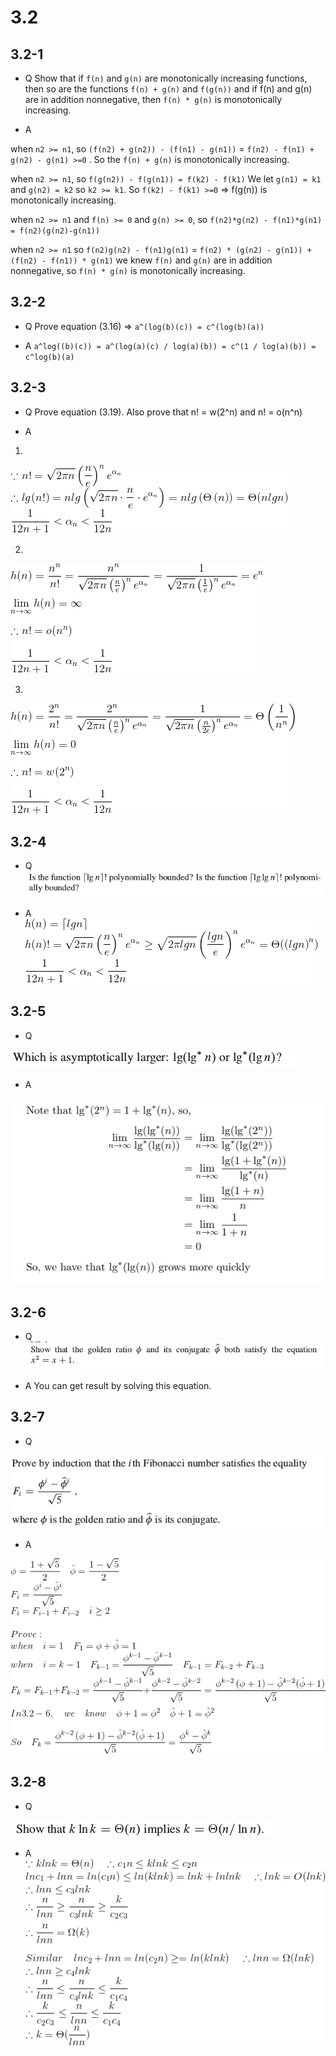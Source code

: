 # 3.2

## 3.2-1

*  Q
Show that if `f(n)` and `g(n)` are monotonically increasing functions, then so are
the functions `f(n) + g(n)` and `f(g(n))` and if f(n) and g(n) are in addition
nonnegative, then `f(n) * g(n)` is monotonically increasing.

*  A

when `n2 >= n1`, so `(f(n2) + g(n2)) - (f(n1) - g(n1))` = `f(n2) - f(n1) + g(n2) - g(n1) >=0` . So the `f(n) + g(n)` is monotonically increasing.

when `n2 >= n1`, so `f(g(n2)) - f(g(n1)) = f(k2) - f(k1)` We let `g(n1) = k1` and `g(n2) = k2` so  `k2 >= k1`. So `f(k2) - f(k1) >=0` => f(g(n)) is monotonically increasing.

when `n2 >= n1` and `f(n) >= 0` and `g(n) >= 0`, so `f(n2)*g(n2) - f(n1)*g(n1) = f(n2)(g(n2)-g(n1))`

when `n2 >= n1` so `f(n2)g(n2) - f(n1)g(n1)` = `f(n2) * (g(n2) - g(n1)) + (f(n2) - f(n1)) * g(n1)`
we knew `f(n)` and `g(n)` are in addition nonnegative, so `f(n) * g(n)` is monotonically increasing.

## 3.2-2

*  Q
Prove equation (3.16) => `a^(log(b)(c)) = c^(log(b)(a))`

*  A
`a^log((b)(c)) = a^(log(a)(c) / log(a)(b)) = c^(1 / log(a)(b)) = c^log(b)(a)`

## 3.2-3

*  Q
Prove equation (3.19). Also prove that n! = w(2^n) and n! = o(n^n)

*  A

1.

![](https://github.com/KnewHow/FPAlgorithms/blob/master/problem-solution/chapter03-growthOfFunction/img/3.2-3-1-a.gif?raw=true)

2.

![](https://github.com/KnewHow/FPAlgorithms/blob/master/problem-solution/chapter03-growthOfFunction/img/3.2-3-2-a.gif?raw=true)

3.

![](https://github.com/KnewHow/FPAlgorithms/blob/master/problem-solution/chapter03-growthOfFunction/img/3.2-3-3-a.gif?raw=true)

## 3.2-4

*  Q
 ![](https://github.com/KnewHow/FPAlgorithms/blob/master/problem-solution/chapter03-growthOfFunction/img/3.2-4-q.png?raw=true)

*  A
![](https://github.com/KnewHow/FPAlgorithms/blob/master/problem-solution/chapter03-growthOfFunction/img/3.2-4-a-1.gif?raw=true)

## 3.2-5

*  Q

![](https://github.com/KnewHow/FPAlgorithms/blob/master/problem-solution/chapter03-growthOfFunction/img/3.2-5-q.png?raw=true)

*  A

![](https://github.com/KnewHow/FPAlgorithms/blob/master/problem-solution/chapter03-growthOfFunction/img/3.2-5-a.png?raw=true)

## 3.2-6

*  Q
   ![](https://github.com/KnewHow/FPAlgorithms/blob/master/problem-solution/chapter03-growthOfFunction/img/3.2-6-q.png?raw=true)

*  A
You can get result by solving this equation.

## 3.2-7

*  Q

![](https://github.com/KnewHow/FPAlgorithms/blob/master/problem-solution/chapter03-growthOfFunction/img/3.2-7-q.png?raw=true)
*  A

![](https://github.com/KnewHow/FPAlgorithms/blob/master/problem-solution/chapter03-growthOfFunction/img/3.2-7-a.gif?raw=true)

## 3.2-8

*  Q

![](https://github.com/KnewHow/FPAlgorithms/blob/master/problem-solution/chapter03-growthOfFunction/img/3.2-8-q.png?raw=true)

*  A
![](https://github.com/KnewHow/FPAlgorithms/blob/master/problem-solution/chapter03-growthOfFunction/img/3.2-8-a.gif?raw=true)
